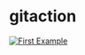 # gitaction

[![First Example](https://github.com/ciedelmiro8/gitaction/actions/workflows/first-example.yml/badge.svg)](https://github.com/ciedelmiro8/gitaction/actions/workflows/first-example.yml)
